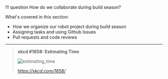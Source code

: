 !!! question
    How do we collaborate during build season?

What's covered in this section:

- How we organize our robot project during build season
- Assigning tasks and using Github Issues
- Pull requests and code reviews

***

>**xkcd #1658: Estimating Time**
>
>![estimating_time](https://imgs.xkcd.com/comics/estimating_time.png "Corollary to Hofstadter's Law: Every minute you spend thinking about Hofstadter's Law is a minute you're NOT WORKING AND WILL NEVER FINISH! PAAAAAANIIIIIIC!")
>
>_<https://xkcd.com/1658/>_